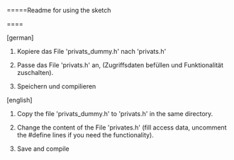 =====Readme for using the sketch

====

[german]

1. Kopiere das File 'privats_dummy.h' nach 'privats.h'

2. Passe das File 'privats.h' an, (Zugriffsdaten befüllen und Funktionalität zuschalten).

3. Speichern und compilieren



[english]

1. Copy the file 'privats_dummy.h' to 'privats.h' in the same directory.

2. Change the content of the File 'privates.h' (fill access data, uncomment the #define lines if you need the functionality).

3. Save and compile
